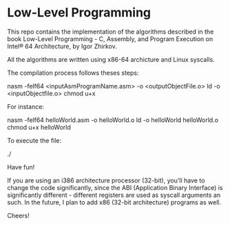 # Low-Level Programming

This repo contains the implementation of the algorithms described in the book Low-Level Programming - C, Assembly, and Program Execution on
Intel® 64 Architecture, by Igor Zhirkov.

All the algorithms are written using x86-64 archicture and Linux syscalls.

The compilation process follows theses steps:

  nasm -felf64 <inputAsmProgramName.asm> -o <outputObjectFile.o>
  ld -o <outputExecutable> <inputObjectfile.o>
  chmod u+x <filename>
  
For instance:

  nasm -felf64 helloWorld.asm -o helloWorld.o
  ld -o helloWorld helloWorld.o
  chmod u+x helloWorld
  
To execute the file:

  ./<executableFileName>
  
Have fun!

If you are using an i386 architecture processor (32-bit), you'll have to change the code significantly, since the ABI (Application Binary Interface) is significantly different - different registers are used as syscall arguments an such. In the future, I plan to add x86 (32-bit architecture) programs as well.

Cheers!